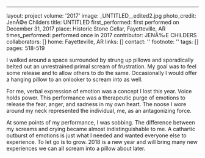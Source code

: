 ---
layout: project
volume: '2017'
image: _UNTITLED__edited2.jpg
photo_credit: JenÃ©e Childers
title: UNTITLED
first_performed: first performed on December 31, 2017
place: Historic Stone Cellar, Fayetteville, AR
times_performed: performed once in 2017
contributor: JENÃ‰E CHILDERS
collaborators: []
home: Fayetteville, AR
links: []
contact: ''
footnote: ''
tags: []
pages: 518-519



I walked around a space surrounded by strung up pillows and sporadically belted out an unrestrained primal scream of frustration. My goal was to feel some release and to allow others to do the same. Occasionally I would offer a hanging pillow to an onlooker to scream into as well.

For me, verbal expression of emotion was a concept I lost this year. Voice holds power. This performance was a therapeutic purge of emotions to release the fear, anger, and sadness in my own heart. The noose I wore around my neck represented the individual, me, as an antagonizing force.

At some points of my performance, I was sobbing. The difference between my screams and crying became almost indistinguishable to me. A cathartic outburst of emotions is just what I needed and wanted everyone else to experience. To let go is to grow. 2018 is a new year and will bring many new experiences we can all scream into a pillow about later.
